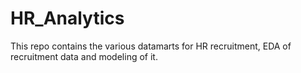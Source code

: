 # HR_Analytics
This repo contains the various datamarts for HR recruitment, EDA of recruitment data and modeling of it.
